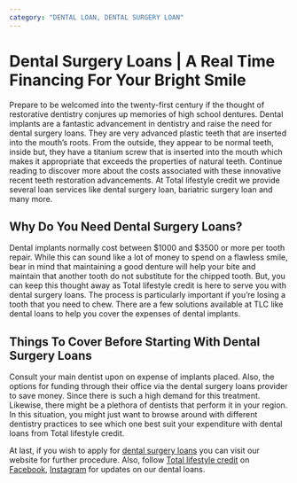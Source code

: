 ```yaml
---
category: "DENTAL LOAN, DENTAL SURGERY LOAN"
---
```


# Dental Surgery Loans | A Real Time Financing For Your Bright Smile

Prepare to be welcomed into the twenty-first century if the thought of restorative dentistry conjures up memories of high school dentures. Dental implants are a fantastic advancement in dentistry and raise the need for dental surgery loans. They are very advanced plastic teeth that are inserted into the mouth’s roots. From the outside, they appear to be normal teeth, inside but, they have a titanium screw that is inserted into the mouth which makes it appropriate that exceeds the properties of natural teeth. Continue reading to discover more about the costs associated with these innovative recent teeth restoration advancements. At Total lifestyle credit we provide several loan services like dental surgery loan, bariatric surgery loan and many more.

## Why Do You Need Dental Surgery Loans?

Dental implants normally cost between $1000 and $3500 or more per tooth repair. While this can sound like a lot of money to spend on a flawless smile, bear in mind that maintaining a good denture will help your bite and maintain that another tooth do not substitute for the chipped tooth. But, you can keep this thought away as Total lifestyle credit is here to serve you with dental surgery loans. The process is particularly important if you’re losing a tooth that you need to chew. There are a few solutions available at TLC like dental loans to help you cover the expenses of dental implants.

## Things To Cover Before Starting With Dental Surgery Loans

Consult your main dentist upon on expense of implants placed. Also, the options for funding through their office via the dental surgery loans provider to save money. Since there is such a high demand for this treatment. Likewise, there might be a plethora of dentists that perform it in your region. In this situation, you might just want to browse around with different dentistry practices to see which one best suit your expenditure with dental loans from Total lifestyle credit.

At last, if you wish to apply for [dental surgery loans](https://tlc.com.au/choose-dental-surgery-loan-for-all-your-dental-work/) you can visit our website for further procedure. Also, follow [Total lifestyle credit](https://tlc.com.au/) on [Facebook](https://www.facebook.com/totallifestylecredit/), [Instagram](https://www.instagram.com/tlc.aus/) for updates on our dental loans.
